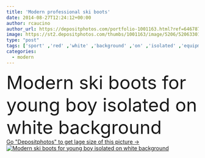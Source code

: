 ```yaml
---
title: 'Modern professional ski boots'
date: 2014-08-27T12:24:12+00:00
author: rcaucino
author_url: https://depositphotos.com/portfolio-1001163.html?ref=64678756
image: https://st2.depositphotos.com/thumbs/1001163/image/5206/52063301/api_thumb_450.jpg?forcejpeg=true
type: "post"
tags: ['sport' ,'red' ,'white' ,'background' ,'on' ,'isolated' ,'equipment' ,'young' ,'mountain' ,'boy' ,'boots' ,'kid' ,'race' ,'modern' ,'two' ,'professional' ,'gear' ,'ski' ,'shoe' ,'boot' ,'for' ,'junior' ]
categories: 
  - modern
---
```

<div aling="center">
            <font size="60"> Modern ski boots for young boy isolated on white background</font>   
</div>
<div>
    <a href='https://depositphotos.com/52063301/stock-photo-modern-professional-ski-boots.html?ref=64678756' target=_blank > Go "Depositphotos" to get lage size of this picture ->
        <img href='https://depositphotos.com/52063301/stock-photo-modern-professional-ski-boots.html?ref=64678756' src='https://st2.depositphotos.com/1001163/5206/i/950/depositphotos_52063301-stock-photo-modern-professional-ski-boots.jpg?forcejpeg=true' alt='Modern ski boots for young boy isolated on white background' >
    </a>
</div>

